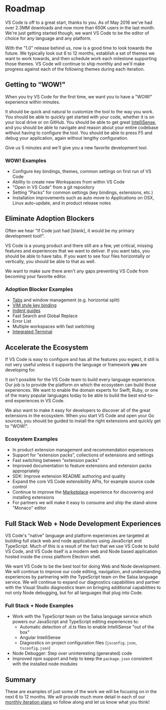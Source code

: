 # Roadmap

VS Code is off to a great start, thanks to you. As of May 2016 we've had over 2.3MM downloads and now more than 650K users in the last month. We're just getting started though, we want VS Code to be the editor of choice for any language and any platform.

With the "1.0" release behind us, now is a good time to look towards the future. We typically look out 6 to 12 months, establish a set of themes we want to work towards, and then schedule work each milestone supporting those themes. VS Code will continue to ship monthly and we'll make progress against each of the following themes during each iteration.

## Getting to “WOW!"

When you try VS Code for the first time, we want you to have a "WOW!" experience within minutes.

It should be quick and natural to customize the tool to the way you work. You should be able to quickly get started with your code, whether it is on your local drive or on GitHub. You should be able to get great [IntelliSense](https://en.wikipedia.org/wiki/Intelligent_code_completion), and you should be able to navigate and reason about your entire codebase without having to configure the tool. You should be able to press F5 and debug your application, again without lengthy configuration.  

Give us 5 minutes and we'll give you a new favorite development tool.

### WOW! Examples

* Configure key bindings, themes, common settings on first run of VS Code
* Ability to create new Workspaces from within VS Code
* "Open in VS Code" from a git repository
* Setting "Packs" for common settings (key bindings, extensions, etc.)
* Installation improvements such as auto move to Applications on OSX, Linux auto-update, and in product release notes

## Eliminate Adoption Blockers

Often we hear "If Code just had [blank], it would be my primary development tool!".

VS Code is a young product and there still are a few, yet critical, missing features and experiences that we want to deliver. If you want tabs, you should be able to have tabs. If you want to see four files horizontally or vertically, you should be able to that as well.

We want to make sure there aren't any gaps preventing VS Code from becoming your favorite editor.

### Adoption Blocker Examples

* [Tabs](https://github.com/Microsoft/vscode/issues/224) and window management (e.g. horizontal split)
* [VIM style key binding](https://github.com/Microsoft/vscode/issues/3600)
* [Indent guides](https://github.com/Microsoft/vscode/issues/2192)
* Fast Search and Global Replace
* Error List
* Multiple workspaces with fast switching
* [Integrated Terminal](https://github.com/Microsoft/vscode/issues/143)


## Accelerate the Ecosystem 

If VS Code is easy to configure and has all the features you expect, it still is not very useful unless it supports the language or framework **you** are developing for.

It isn't possible for the VS Code team to build every language experience. Our job is to provide the platform on which the ecosystem can build those experiences. We want to enable the domain experts for Swift, Ruby, or one of the many popular languages today to be able to build the best end-to-end experiences in VS Code.

We also want to make it easy for developers to discover all of the great extensions in the ecosystem. When you start VS Code and open your Go sources, you should be guided to install the right extensions and quickly get to "WOW!".

### Ecosystem Examples

* In product extension management and recommendation experiences
* Support for "extension packs”, collections of extensions and settings 
* Fast switching between "extension packs"
* Improved documentation to feature extensions and extension packs appropriately
* SDK: Improve extension README authoring and quality  
* Expand the core VS Code extensibility APIs, for example source code control 
* Continue to improve the [Marketplace](https://marketplace.visualstudio.com/vscode) experience for discovering and installing extensions
* For partners we will make it easy to consume and ship the stand-alone "Monaco" editor

## Full Stack Web + Node Development Experiences

VS Code's "native" language and platform experiences are targeted at building full stack web and node applications using JavaScript and TypeScript. Much of this is a result of the fact that we use VS Code to build VS Code, and VS Code itself is a modern web and Node based application hosted inside the cross platform Electron shell.

We want VS Code to be the best tool for doing Web and Node development. We will continue to improve our code editing, navigation, and understanding experiences by partnering with the TypeScript team on the Salsa language service. We will continue to expand our diagnostics capabilities and partner with the Visual Studio diagnostics team on bringing additional capabilities to not only Node debugging, but for all languages that plug into Code.

### Full Stack + Node Examples

* Work with the TypeScript team on the Salsa language service which powers our JavaScript and TypeScript editing experiences to:
    * Automatic detection of .d.ts files to enable IntelliSense "out of the box"
    * Angular IntelliSense
    * Diagnostics on project configuration files (`jsconfig.json`, `tsconfig.json`)
* Node Debugger: Step over uninteresting (generated) code
* Improved npm support and help to keep the `package.json` consistent with the installed node modules

## Summary

These are examples of just some of the work we will be focusing on in the next 6 to 12 months. We will provide much more detail in each of our [monthly iteration plans](https://github.com/Microsoft/vscode/wiki/Iteration-Plans) so follow along and let us know what you think! 
